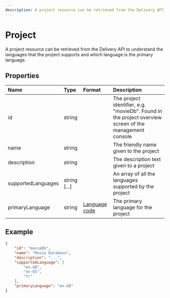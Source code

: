 ```yaml
---
description: A project resource can be retrieved from the Delivery API to understand the languages that the project supports and which language is the primary language.
---
```

# Project

A project resource can be retrieved from the Delivery API to understand the languages that the project supports and which language is the primary language.

## Properties

| Name | Type | Format | Description |
| :------- | :--- | :----- | :---------- |
| id | string | | The project identifier, e.g. "movieDb". Found in the project overview screen of the management console |
| name | string |  | The friendly name given to the project |
| description | string |  | The description text given to a project |
| supportedLanguages | string [...] |  | An array of all the languages supported by the project |
| primaryLanguage | string | [Language code](/localization.md)  | The primary language for the project |


## Example

```json
{
    "id": "movieDb",
    "name": "Movie Database",
    "description": "...",
    "supportedLanguage": [
        "en-GB",
        "en-US",
        "fr"
    ],
    "primaryLanguage": "en-GB"
}

```
